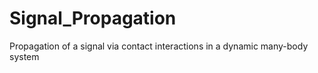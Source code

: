 # Signal_Propagation
Propagation of a signal via contact interactions in a dynamic many-body system

